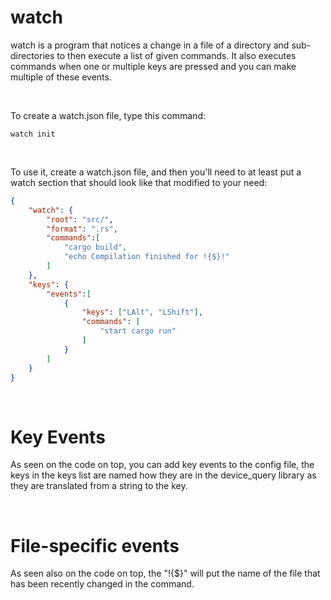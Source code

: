# watch

watch is a program that notices a change in a file of a directory and sub-directories to then execute a list of given commands.
It also executes commands when one or multiple keys are pressed and you can make multiple of these events.

<br>

To create a watch.json file, type this command:

```
watch init
```

<br>

To use it, create a watch.json file, and then you'll need to at least put a watch section that should look like that modified to your need:

``` json
{
    "watch": {
        "root": "src/",
        "format": ".rs",
        "commands":[
            "cargo build",
            "echo Compilation finished for !{$}!"
        ]
    },
    "keys": {
        "events":[
            {
                "keys": ["LAlt", "LShift"],
                "commands": [
                    "start cargo run"
                ]
            }
        ]
    }
}
```

<br>

# Key Events

As seen on the code on top, you can add key events to the config file, the keys in the keys list are named how they are in the device_query library as they are translated from a string to the key.

<br>

# File-specific events

As seen also on the code on top, the "!{$}" will put the name of the file that has been recently changed in the command.